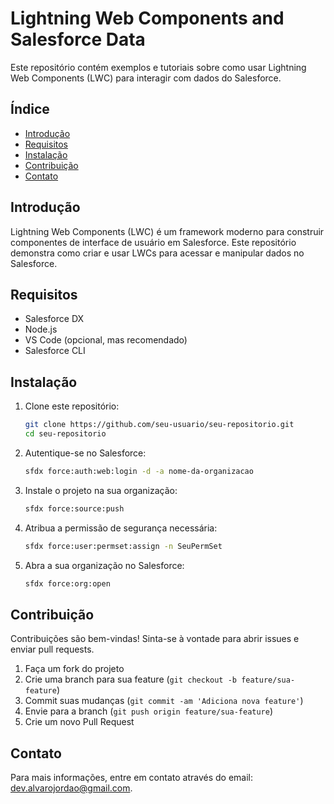 # Lightning Web Components and Salesforce Data

Este repositório contém exemplos e tutoriais sobre como usar Lightning Web Components (LWC) para interagir com dados do Salesforce.

## Índice

- [Introdução](#introdução)
- [Requisitos](#requisitos)
- [Instalação](#instalação)
- [Contribuição](#contribuição)
- [Contato](#contato)

## Introdução

Lightning Web Components (LWC) é um framework moderno para construir componentes de interface de usuário em Salesforce. Este repositório demonstra como criar e usar LWCs para acessar e manipular dados no Salesforce.

## Requisitos

- Salesforce DX
- Node.js
- VS Code (opcional, mas recomendado)
- Salesforce CLI

## Instalação

1. Clone este repositório:

    ```sh
    git clone https://github.com/seu-usuario/seu-repositorio.git
    cd seu-repositorio
    ```

2. Autentique-se no Salesforce:

    ```sh
    sfdx force:auth:web:login -d -a nome-da-organizacao
    ```

3. Instale o projeto na sua organização:

    ```sh
    sfdx force:source:push
    ```

4. Atribua a permissão de segurança necessária:

    ```sh
    sfdx force:user:permset:assign -n SeuPermSet
    ```

5. Abra a sua organização no Salesforce:

    ```sh
    sfdx force:org:open
    ```

## Contribuição

Contribuições são bem-vindas! Sinta-se à vontade para abrir issues e enviar pull requests.

1. Faça um fork do projeto
2. Crie uma branch para sua feature (`git checkout -b feature/sua-feature`)
3. Commit suas mudanças (`git commit -am 'Adiciona nova feature'`)
4. Envie para a branch (`git push origin feature/sua-feature`)
5. Crie um novo Pull Request

## Contato

Para mais informações, entre em contato através do email: [dev.alvarojordao@gmail.com](mailto:dev.alvarojordao@gmail.com).


